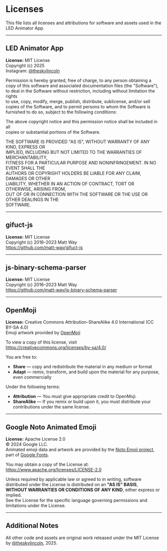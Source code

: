 # Licenses

This file lists all licenses and attributions for software and assets used in the LED Animator App.

---

## LED Animator App
**License:** MIT License  
Copyright (c) 2025  
Instagram: [@theskylincoln](https://instagram.com/theskylincoln)

Permission is hereby granted, free of charge, to any person obtaining a copy
of this software and associated documentation files (the "Software"), to deal
in the Software without restriction, including without limitation the rights  
to use, copy, modify, merge, publish, distribute, sublicense, and/or sell  
copies of the Software, and to permit persons to whom the Software is  
furnished to do so, subject to the following conditions:

The above copyright notice and this permission notice shall be included in all  
copies or substantial portions of the Software.

THE SOFTWARE IS PROVIDED "AS IS", WITHOUT WARRANTY OF ANY KIND, EXPRESS OR  
IMPLIED, INCLUDING BUT NOT LIMITED TO THE WARRANTIES OF MERCHANTABILITY,  
FITNESS FOR A PARTICULAR PURPOSE AND NONINFRINGEMENT. IN NO EVENT SHALL THE  
AUTHORS OR COPYRIGHT HOLDERS BE LIABLE FOR ANY CLAIM, DAMAGES OR OTHER  
LIABILITY, WHETHER IN AN ACTION OF CONTRACT, TORT OR OTHERWISE, ARISING FROM,  
OUT OF OR IN CONNECTION WITH THE SOFTWARE OR THE USE OR OTHER DEALINGS IN THE  
SOFTWARE.

---

## gifuct-js
**License:** MIT License  
Copyright (c) 2016–2023 Matt Way  
<https://github.com/matt-way/gifuct-js>

---

## js-binary-schema-parser
**License:** MIT License  
Copyright (c) 2016–2023 Matt Way  
<https://github.com/matt-way/js-binary-schema-parser>

---

## OpenMoji
**License:** Creative Commons Attribution-ShareAlike 4.0 International (CC BY-SA 4.0)  
Emoji artwork provided by [OpenMoji](https://openmoji.org)

To view a copy of this license, visit  
<https://creativecommons.org/licenses/by-sa/4.0/>

You are free to:
- **Share** — copy and redistribute the material in any medium or format  
- **Adapt** — remix, transform, and build upon the material for any purpose, even commercially

Under the following terms:
- **Attribution** — You must give appropriate credit to OpenMoji.  
- **ShareAlike** — If you remix or build upon it, you must distribute your contributions under the same license.

---

## Google Noto Animated Emoji
**License:** Apache License 2.0  
© 2024 Google LLC.  
Animated emoji data and artwork are provided by the [Noto Emoji project](https://github.com/googlefonts/noto-emoji), part of [Google Fonts](https://fonts.google.com/noto).

You may obtain a copy of the License at:  
<https://www.apache.org/licenses/LICENSE-2.0>

Unless required by applicable law or agreed to in writing, software distributed under the License is distributed on an **"AS IS" BASIS**,  
**WITHOUT WARRANTIES OR CONDITIONS OF ANY KIND**, either express or implied.  
See the License for the specific language governing permissions and limitations under the License.

---

## Additional Notes

All other code and assets are original work released under the MIT License  
by [@theskylincoln](https://instagram.com/theskylincoln), 2025.
